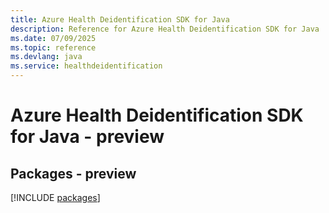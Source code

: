 ```yaml
---
title: Azure Health Deidentification SDK for Java
description: Reference for Azure Health Deidentification SDK for Java
ms.date: 07/09/2025
ms.topic: reference
ms.devlang: java
ms.service: healthdeidentification
---
```

# Azure Health Deidentification SDK for Java - preview
## Packages - preview
[!INCLUDE [packages](health-deidentification-index.md)]